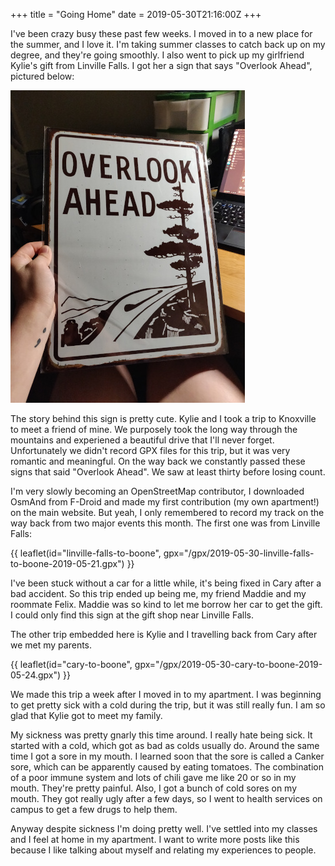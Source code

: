 +++
title = "Going Home"
date = 2019-05-30T21:16:00Z
+++

I've been crazy busy these past few weeks. I moved in to a new place for the summer, and I love it. I'm taking summer classes to catch back up on my degree, and they're going smoothly. I also went to pick up my girlfriend Kylie's gift from Linville Falls. I got her a sign that says "Overlook Ahead", pictured below:

![Overlook Ahead](image1-scaled.jpg)

The story behind this sign is pretty cute. Kylie and I took a trip to Knoxville to meet a friend of mine. We purposely took the long way through the mountains and experiened a beautiful drive that I'll never forget. Unfortunately we didn't record GPX files for this trip, but it was very romantic and meaningful. On the way back we constantly passed these signs that said "Overlook Ahead". We saw at least thirty before losing count.

I'm very slowly becoming an OpenStreetMap contributor, I downloaded OsmAnd from F-Droid and made my first contribution (my own apartment!) on the main website. But yeah, I only remembered to record my track on the way back from two major events this month. The first one was from Linville Falls:

{{ leaflet(id="linville-falls-to-boone", gpx="/gpx/2019-05-30-linville-falls-to-boone-2019-05-21.gpx") }}

I've been stuck without a car for a little while, it's being fixed in Cary after a bad accident. So this trip ended up being me, my friend Maddie and my roommate Felix. Maddie was so kind to let me borrow her car to get the gift. I could only find this sign at the gift shop near Linville Falls. 

The other trip embedded here is Kylie and I travelling back from Cary after we met my parents. 

{{ leaflet(id="cary-to-boone", gpx="/gpx/2019-05-30-cary-to-boone-2019-05-24.gpx") }}

We made this trip a week after I moved in to my apartment. I was beginning to get pretty sick with a cold during the trip, but it was still really fun. I am so glad that Kylie got to meet my family. 

My sickness was pretty gnarly this time around. I really hate being sick. It started with a cold, which got as bad as colds usually do. Around the same time I got a sore in my mouth. I learned soon that the sore is called a Canker sore, which can be apparently caused by eating tomatoes. The combination of a poor immune system and lots of chili gave me like 20 or so in my mouth. They're pretty painful. Also, I got a bunch of cold sores on my mouth. They got really ugly after a few days, so I went to health services on campus to get a few drugs to help them. 

Anyway despite sickness I'm doing pretty well. I've settled into my classes and I feel at home in my apartment. I want to write more posts like this because I like talking about myself and relating my experiences to people.
